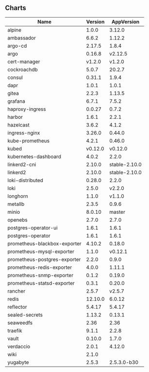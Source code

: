 ## Charts
Name | Version | AppVersion
-----|---------|-----------
alpine | 1.0.0 | 3.12.0
ambassador | 6.6.2 | 1.12.2
argo-cd | 2.17.5 | 1.8.4
argo | 0.16.8 | v2.12.5
cert-manager | v1.2.0 | v1.2.0
cockroachdb | 5.0.7 | 20.2.7
consul | 0.31.1 | 1.9.4
dapr | 1.0.1 | 1.0.1
gitea | 2.2.3 | 1.13.5
grafana | 6.7.1 | 7.5.2
haproxy-ingress | 0.0.27 | 0.7.2
harbor | 1.6.1 | 2.2.1
hazelcast | 3.6.2 | 4.1.2
ingress-nginx | 3.26.0 | 0.44.0
kube-prometheus | 4.2.1 | 0.46.0
kubed | v0.12.0 | v0.12.0
kubernetes-dashboard | 4.0.2 | 2.2.0
linkerd2-cni | 2.10.0 | stable-2.10.0
linkerd2 | 2.10.0 | stable-2.10.0
loki-distributed | 0.28.0 | 2.2.0
loki | 2.5.0 | v2.2.0
longhorn | 1.1.0 | v1.1.0
metallb | 2.3.5 | 0.9.6
minio | 8.0.10 | master
openebs | 2.7.0 | 2.7.0
postgres-operator-ui | 1.6.1 | 1.6.1
postgres-operator | 1.6.1 | 1.6.1
prometheus-blackbox-exporter | 4.10.2 | 0.18.0
prometheus-mysql-exporter | 1.1.0 | v0.12.1
prometheus-postgres-exporter | 2.2.0 | 0.9.0
prometheus-redis-exporter | 4.0.0 | 1.11.1
prometheus-snmp-exporter | 0.1.2 | 0.19.0
prometheus-statsd-exporter | 0.3.1 | 0.20.0
rancher | 2.5.7 | v2.5.7
redis | 12.10.0 | 6.0.12
reflector | 5.4.17 | 5.4.17
sealed-secrets | 1.13.2 | 0.13.1
seaweedfs | 2.36 | 2.36
traefik | 9.1.1 | 2.2.8
vault | 0.10.0 | 1.7.0
verdaccio | 2.0.1 | 4.12.0
wiki | 2.1.0 | 
yugabyte | 2.5.3 | 2.5.3.0-b30
